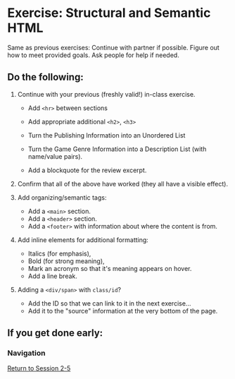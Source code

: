 # Exercise: Structural and Semantic HTML 

Same as previous exercises:  Continue with partner if possible.  Figure out how to meet provided goals.  Ask people for help if needed. 

## Do the following:

1. Continue with your previous (freshly valid!) in-class exercise.

    - Add `<hr>` between sections

    - Add appropriate additional `<h2>`, `<h3>`

    - Turn the Publishing Information into an Unordered List
    - Turn the Game Genre Information into a Description List (with name/value pairs).

    - Add a blockquote for the review excerpt.

1. Confirm that all of the above have worked (they all have a visible effect).

1. Add organizing/semantic tags:

    - Add a `<main>` section.
    - Add a `<header>` section.
    - Add a `<footer>` with information about where the content is from.

1. Add inline elements for additional formatting:
    - Italics (for emphasis), 
    - Bold (for strong meaning), 
    - Mark an acronym so that it's meaning appears on hover.  
    - Add a line break.

1. Adding a `<div/span>` with `class/id`?

    - Add the ID so that we can link to it in the next exercise... 
    - Add it to the "source" information at the very bottom of the page.

## If you get done early:



### Navigation
[Return to Session 2-5](../sessions/2-5.md)
